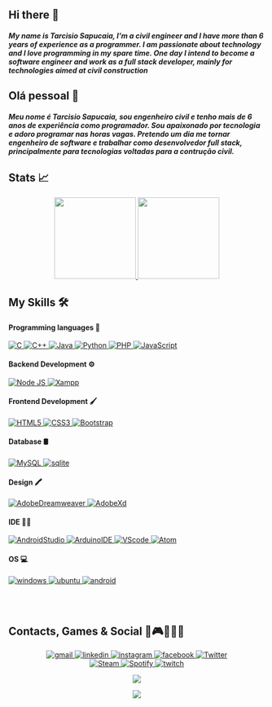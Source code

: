 ## Hi there 👋
  
##### My name is Tarcisio Sapucaia, I'm a civil engineer and I have more than 6 years of experience as a programmer. I am passionate about technology and I love programming in my spare time. One day I intend to become a software engineer and work as a full stack developer, mainly for technologies aimed at civil construction
  
## Olá pessoal 👋

##### Meu nome é Tarcisio Sapucaia, sou engenheiro civil e tenho mais de 6 anos de experiência como programador. Sou apaixonado por tecnologia e adoro programar nas horas vagas. Pretendo um dia me tornar engenheiro de software e trabalhar como desenvolvedor full stack, principalmente para tecnologias voltadas para a contrução civil.

## Stats 📈

<div>
<p align="center">
  
<a href="https://github.com/talsap" target="_blank">
<img height="160px" src="https://github-readme-stats.vercel.app/api?username=talsap&show_icons=true&theme=highcontrast"/>
<!-- <img height="130px" src="https://github-readme-stats.vercel.app/api/top-langs?username=talsap&layout=compact&langs_count=7&theme=highcontrast"/></img> -->
<img height="160px" src="http://github-readme-streak-stats.herokuapp.com?user=talsap&theme=highcontrast&border_radius=4"/>
</a>

</p>
</div>

## My Skills 🛠️

#### Programming languages 📜

<div>
<p align="left">
  
<a href="https://www.w3schools.com/c/" target="_blank"> 
<img alt="C" src="https://img.shields.io/badge/-C-323330?style=for-the-badge&logo=C"/>
</a>
  
<a href="https://www.w3schools.com/cpp/" target="_blank"> 
<img alt="C++" src="https://img.shields.io/badge/-C%2B%2B-323330?style=for-the-badge&logo=c%2B%2B"/>
</a>

<a href="https://www.w3schools.com/java/" target="_blank"> 
<img alt="Java" src="https://img.shields.io/badge/-Java-323330?style=for-the-badge&logo=oracle"/>
</a>

<a href="https://www.w3schools.com/python/" target="_blank"> 
<img alt="Python" src="https://img.shields.io/badge/-Python-323330?style=for-the-badge&logo=Python"/>
</a>

<a href="https://www.w3schools.com/php/" target="_blank"> 
<img alt="PHP" src="https://img.shields.io/badge/-PHP-323330?style=for-the-badge&logo=php"/>
</a>
  
<a href="https://www.w3schools.com/js/" target="_blank"> 
<img alt="JavaScript" src="https://img.shields.io/badge/-JavaScript-323330?style=for-the-badge&logo=javascript"/>
</a>

</p>
</div>

#### Backend Development ⚙️

<div>
<p align="left">
  
<a href="https://nodejs.org/en/" target="_blank"> 
<img alt="Node JS" src="https://img.shields.io/badge/-Node.js-323330?style=for-the-badge&logo=nodedotjs"/>
</a>
  
<a href="https://www.apachefriends.org/download.html" target="_blank"> 
<img alt="Xampp" src="https://img.shields.io/badge/-Xampp-323330?style=for-the-badge&logo=xampp"/>
</a>

</p>
</div>

#### Frontend Development 🖌

<div>
<p align="left">
  
<a href="https://www.w3schools.com/html/" target="_blank"> 
<img alt="HTML5" src="https://img.shields.io/badge/-HTML5-323330?style=for-the-badge&logo=html5"/>
</a>

<a href="https://www.w3schools.com/css/" target="_blank"> 
<img alt="CSS3" src="https://img.shields.io/badge/-CSS3-323330?style=for-the-badge&logo=css3"/>
</a>

<a href="https://www.w3schools.com/bootstrap/" target="_blank"> 
<img alt="Bootstrap" src="https://img.shields.io/badge/-Bootstrap-323330?style=for-the-badge&logo=Bootstrap"/>

</a>
</p>
</div>

#### Database 🛢️

<div>
<p align="left">
  
<a href="https://www.w3schools.com/mysql/" target="_blank"> 
<img alt="MySQL" src="https://img.shields.io/badge/-MySQL-323330?style=for-the-badge&logo=mysql"/>
</a>

<a href="https://sqlite.org/index.html" target="_blank"> 
<img alt="sqlite" src="https://img.shields.io/badge/-SQLite-323330?style=for-the-badge&logo=sqlite"/>
</a>

</p>
</div>

#### Design 🖍

<div>
<p align="left">

<a href="https://www.adobe.com/br/products/dreamweaver.html" target="_blank"> 
<img alt="AdobeDreamweaver" src="https://img.shields.io/badge/-Adobe%20Dreamweaver-323330?style=for-the-badge&logo=Adobe%20Dreamweaver"/>
</a>

<a href="https://www.adobe.com/br/products/xd/pricing/free-trial.html" target="_blank"> 
<img alt="AdobeXd" src="https://img.shields.io/badge/-Adobe%20Xd-323330?style=for-the-badge&logo=Adobe%20Xd"/>
</a>

</p>
</div>

#### IDE 👩‍💻

<div>
<p align="left">
  
<a href="https://developer.android.com/studio/" target="_blank"> 
<img alt="AndroidStudio" src="https://img.shields.io/badge/-Android_Studio-323330?style=for-the-badge&logo=android-studio"/>
</a>

<a href="https://www.arduino.cc/en/software/" target="_blank"> 
<img alt="ArduinoIDE" src="https://img.shields.io/badge/-Arduino_IDE-323330?style=for-the-badge&logo=arduino"/>
</a>

<a href="https://code.visualstudio.com/" target="_blank"> 
<img alt="VScode" src="https://img.shields.io/badge/-VS_Code-323330?style=for-the-badge&logo=visual%20studio%20code"/>
</a>

<a href="https://atom.br.uptodown.com/windows/" target="_blank"> 
<img alt="Atom" src="https://img.shields.io/badge/-Atom-323330?style=for-the-badge&logo=Atom"/>
</a>

</p>
</div>

#### OS 💻

<div>
<p align="left">
  
<a href="https://www.microsoft.com/pt-br/software-download/windows10/" target="_blank"> 
<img alt="windows" src="https://img.shields.io/badge/-windows-323330?style=for-the-badge&logo=windows"/>
</a>

<a href="https://ubuntu.com/download/" target="_blank"> 
<img alt="ubuntu" src="https://img.shields.io/badge/-ubuntu-323330?style=for-the-badge&logo=ubuntu"/>
</a>

<a href="https://www.android.com/intl/pt-BR_br/" target="_blank"> 
<img alt="android" src="https://img.shields.io/badge/-android-323330?style=for-the-badge&logo=android"/>
</a>

</p>
</div>

</br>
</br>

## Contacts, Games & Social 📱🎮🙋🏻‍♂️

<div>
<p align="center">

<a href = "mailto:tarcisiosapucaia27@gmail.com" target="_blank">
<img alt="gmail" src="https://img.shields.io/badge/-Gmail-D14836?style=for-the-badge&logo=gmail&logoColor=white" target="_blank"/>
</a>

<a href="https://www.linkedin.com/in/tarcisio-sapucaia/" target="_blank">
<img alt="linkedin" src="https://img.shields.io/badge/-LinkedIn-%230077B5?style=for-the-badge&logo=linkedin&logoColor=white" target="_blank"/>
</a>

<a href="https://www.instagram.com/tal_sapucaia/" target="_blank">
<img alt="instagram" src="https://img.shields.io/badge/-Instagram-%23E4405F?style=for-the-badge&logo=instagram&logoColor=white" target="_blank"/>
</a>

<a href="https://www.facebook.com/tal.sapucaia/" target="_blank">
<img alt="facebook" src="https://img.shields.io/badge/-Facebook-1877F2?style=for-the-badge&logo=facebook&logoColor=white" target="_blank"/>
</a>

<a href="https://twitter.com/tal_sapucaia/" target="_blank"> 
<img alt="Twitter" src="https://img.shields.io/badge/-Twitter-1DA1F2?&style=for-the-badge&logo=twitter&logoColor=white"/>
</a>


</br>

<a href="https://steamcommunity.com/id/tal_sapucaia/" target="_blank"> 
<img alt="Steam" src="https://img.shields.io/badge/-Steam-000000?style=for-the-badge&logo=steam&logoColor=white"/>
</a>

<a href="https://open.spotify.com/user/12149014852/" target="_blank"> 
<img alt="Spotify" src="https://img.shields.io/badge/-Spotify-1ED760?&style=for-the-badge&logo=spotify&logoColor=white"/>
</a>

<a href="https://www.twitch.tv/tal_sapucaia" target="_blank">
<img alt="twitch" src="https://img.shields.io/badge/Twitch-9146FF?style=for-the-badge&logo=twitch&logoColor=white" target="_blank"/>
</a>

<!-- <a href="https://www.youtube.com/seu-canal-youtube-aqui" target="_blank">
<img src="https://img.shields.io/badge/YouTube-FF0000?style=for-the-badge&logo=youtube&logoColor=white" target="_blank"/>
</a> -->

</p>
</div>
  
<p align="center"><img src="https://komarev.com/ghpvc/?username=talsap&label=Profile%20views&color=0e75b6&style=JavaScript"/></p>

<p align="center"><img src="https://img.shields.io/github/followers/talsap.svg?style=social&label=Follow&maxAge=2592000"/></p>

<!-- **talsap/talsap** is a ✨ _special_ ✨ repository because its `README.md` (this file) appears on your GitHub profile.
<!--
- 🎓 I have a degree in civil engineering at [UFRB](https://ufrb.edu.br/portal/)
- 🌱 I’m currently working on [EDP](https://github.com/talsap/edp) software development 
- 📫 How to reach me: 👇 -->

<!-- [![Facebookpage](https://dyn-qrcode.vercel.app/api?url=https://www.facebook.com/tal.sapucaia)](https://www.facebook.com/tal.sapucaia) -->

